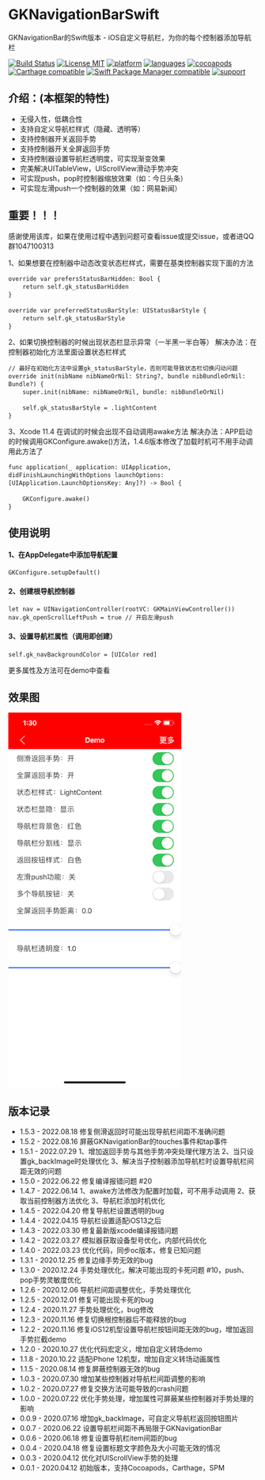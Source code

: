 # GKNavigationBarSwift

GKNavigationBar的Swift版本 - iOS自定义导航栏，为你的每个控制器添加导航栏

[![Build Status](http://img.shields.io/travis/QuintGao/GKNavigationBarSwift/master.svg?style=flat)](https://travis-ci.org/QuintGao/GKNavigationBarSwift)
[![License MIT](https://img.shields.io/badge/license-MIT-green.svg?style=flat)](https://raw.githubusercontent.com/QuintGao/GKNavigationBarSwift/master/LICENSE)
[![platform](http://img.shields.io/cocoapods/p/GKNavigationBarSwift.svg?style=flat)](http://cocoadocs.org/docsets/GKNavigationBarSwift)
[![languages](https://img.shields.io/badge/language-swift-blue.svg)](#)
[![cocoapods](http://img.shields.io/cocoapods/v/GKNavigationBarSwift.svg?style=flat)](https://cocoapods.org/pods/GKNavigationBarSwift)
[![Carthage compatible](https://img.shields.io/badge/Carthage-compatible-4BC51D.svg?style=flat)](https://github.com/Carthage/Carthage)
[![Swift Package Manager compatible](https://img.shields.io/badge/Swift%20Package%20Manager-compatible-brightgreen.svg)](https://github.com/apple/swift-package-manager)
[![support](https://img.shields.io/badge/support-ios%208%2B-orange.svg)](#) 

## 介绍：(本框架的特性)

* 无侵入性，低耦合性
* 支持自定义导航栏样式（隐藏、透明等）
* 支持控制器开关返回手势
* 支持控制器开关全屏返回手势
* 支持控制器设置导航栏透明度，可实现渐变效果
* 完美解决UITableView，UIScrollView滑动手势冲突
* 可实现push，pop时控制器缩放效果（如：今日头条）
* 可实现左滑push一个控制器的效果（如：网易新闻）

## 重要！！！
感谢使用该库，如果在使用过程中遇到问题可查看issue或提交issue，或者进QQ群1047100313

1、如果想要在控制器中动态改变状态栏样式，需要在基类控制器实现下面的方法
```
override var prefersStatusBarHidden: Bool {
    return self.gk_statusBarHidden
}

override var preferredStatusBarStyle: UIStatusBarStyle {
    return self.gk_statusBarStyle
}
```

2、如果切换控制器的时候出现状态栏显示异常（一半黑一半白等）
解决办法：在控制器初始化方法里面设置状态栏样式
```
// 最好在初始化方法中设置gk_statusBarStyle，否则可能导致状态栏切换闪动问题
override init(nibName nibNameOrNil: String?, bundle nibBundleOrNil: Bundle?) {
    super.init(nibName: nibNameOrNil, bundle: nibBundleOrNil)
    
    self.gk_statusBarStyle = .lightContent
}
```
3、Xcode 11.4 在调试的时候会出现不自动调用awake方法
解决办法：APP启动的时候调用GKConfigure.awake()方法，1.4.6版本修改了加载时机可不用手动调用此方法了
```
func application(_ application: UIApplication, didFinishLaunchingWithOptions launchOptions: [UIApplication.LaunchOptionsKey: Any]?) -> Bool {
    
    GKConfigure.awake()
}
```

## 使用说明

#### 1、在AppDelegate中添加导航配置

```
GKConfigure.setupDefault()
```

#### 2、创建根导航控制器

```
let nav = UINavigationController(rootVC: GKMainViewController())
nav.gk_openScrollLeftPush = true // 开启左滑push
```

#### 3、设置导航栏属性（调用即创建）

```
self.gk_navBackgroundColor = [UIColor red]
```
更多属性及方法可在demo中查看

## 效果图

![demo](https://github.com/QuintGao/GKExampleImages/blob/master/GKNavigationBar/demo.png)

## 版本记录

* 1.5.3 - 2022.08.18 修复侧滑返回时可能出现导航栏间距不准确问题
* 1.5.2 - 2022.08.16 屏蔽GKNavigationBar的touches事件和tap事件
* 1.5.1 - 2022.07.29 1、增加返回手势与其他手势冲突处理代理方法
                     2、当只设置gk_backImage时处理优化
                     3、解决当子控制器添加导航栏时设置导航栏间距无效的问题
* 1.5.0 - 2022.06.22 修复编译报错问题 #20
* 1.4.7 - 2022.06.14 1、awake方法修改为配置时加载，可不用手动调用
                     2、获取当前控制器方法优化
                     3、导航栏添加时机优化
* 1.4.5 - 2022.04.20 修复导航栏设置透明的bug
* 1.4.4 - 2022.04.15 导航栏设置适配iOS13之后
* 1.4.3 - 2022.03.30 修复最新版xcode编译报错问题
* 1.4.2 - 2022.03.27 模拟器获取设备型号优化，内部代码优化
* 1.4.0 - 2022.03.23 优化代码，同步oc版本，修复已知问题
* 1.3.1 - 2020.12.25 修复边缘手势无效的bug
* 1.3.0 - 2020.12.24 手势处理优化，解决可能出现的卡死问题 #10，push、pop手势灵敏度优化
* 1.2.6 - 2020.12.06 导航栏间距调整优化，手势处理优化
* 1.2.5 - 2020.12.01 修复可能出现卡死的bug
* 1.2.4 - 2020.11.27 手势处理优化，bug修改
* 1.2.3 - 2020.11.16 修复切换根控制器后不能释放的bug
* 1.2.2 - 2020.11.16 修复iOS12机型设置导航栏按钮间距无效的bug，增加返回手势拦截demo
* 1.2.0 - 2020.10.27 优化代码宏定义，增加自定义转场demo
* 1.1.8 - 2020.10.22 适配iPhone 12机型，增加自定义转场动画属性
* 1.1.5 - 2020.08.14 修复屏蔽控制器无效的bug
* 1.0.3 - 2020.07.30 增加某些控制器对导航栏间距调整的影响
* 1.0.2 - 2020.07.27 修复交换方法可能导致的crash问题
* 1.0.0 - 2020.07.22 优化手势处理，增加属性可屏蔽某些控制器对手势处理的影响
* 0.0.9 - 2020.07.16 增加gk_backImage，可自定义导航栏返回按钮图片
* 0.0.7 - 2020.06.22 设置导航栏间距不再局限于GKNavigationBar
* 0.0.6 - 2020.06.18  修复设置导航栏item间距的bug
* 0.0.4 - 2020.04.18  修复设置标题文字颜色及大小可能无效的情况
* 0.0.3 - 2020.04.12  优化对UIScrollView手势的处理
* 0.0.1 - 2020.04.12  初始版本，支持Cocoapods，Carthage，SPM
